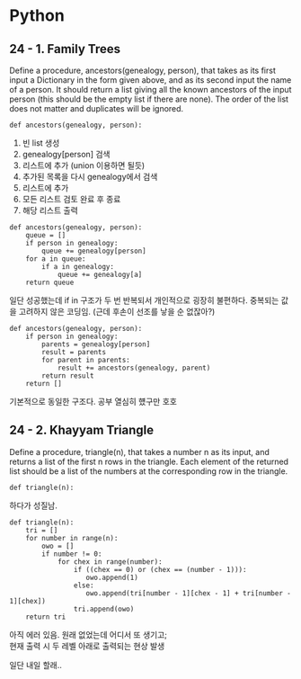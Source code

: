 # Python

## 24 - 1. Family Trees

Define a procedure, ancestors(genealogy, person), that takes as its first input
a Dictionary in the form given above, and as its second input the name of a
person. It should return a list giving all the known ancestors of the input
person (this should be the empty list if there are none). The order of the list
does not matter and duplicates will be ignored.

```
def ancestors(genealogy, person):
```

1. 빈 list 생성
2. genealogy[person] 검색
3. 리스트에 추가 (union 이용하면 될듯)
4. 추가된 목록을 다시 genealogy에서 검색
5. 리스트에 추가
6. 모든 리스트 검토 완료 후 종료
7. 해당 리스트 출력

```
def ancestors(genealogy, person):
    queue = []
    if person in genealogy:
        queue += genealogy[person]
    for a in queue:
        if a in genealogy:
            queue += genealogy[a]
    return queue
```

일단 성공했는데 if in 구조가 두 번 반복되서 개인적으로 굉장히 불편하다.
중복되는 값을 고려하지 않은 코딩임. (근데 후손이 선조를 낳을 순 없잖아?)

```
def ancestors(genealogy, person):
    if person in genealogy:
        parents = genealogy[person]
        result = parents
        for parent in parents:
            result += ancestors(genealogy, parent)
        return result
    return []
```

기본적으로 동일한 구조다. 공부 열심히 헀구만 호호

## 24 - 2. Khayyam Triangle

Define a procedure, triangle(n), that takes a number n as its input, and
returns a list of the first n rows in the triangle. Each element of the
returned list should be a list of the numbers at the corresponding row in the
triangle.

```
def triangle(n):
```
하다가 성질남.

```
def triangle(n):
    tri = []
    for number in range(n):
        owo = []
        if number != 0:
            for chex in range(number):
                if ((chex == 0) or (chex == (number - 1))):
                   owo.append(1)
                else:
                   owo.append(tri[number - 1][chex - 1] + tri[number - 1][chex])
                tri.append(owo)
    return tri
```
아직 에러 있음. 원래 없었는데 어디서 또 생기고;  
현재 출력 시 두 레벨 아래로 출력되는 현상 발생

일단 내일 할래..